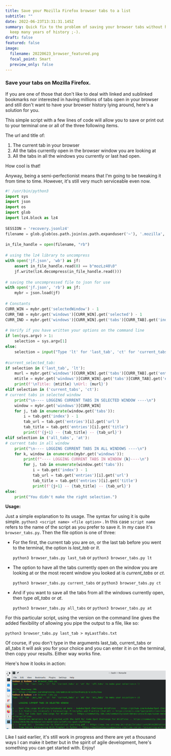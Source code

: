```yaml
---
title: Save your Mozilla Firefox browser tabs to a list
subtitle: ""
date: 2022-06-23T13:31:31.145Z
summary: Quick fix to the problem of saving your browser tabs without having to
  keep many years of history ;-).
draft: false
featured: false
image:
  filename: 20220623_browser_featured.png
  focal_point: Smart
  preview_only: false
---
```

### Save your tabs on Mozilla Firefox.

If you are one of those that don't like to deal with linked and sublinked bookmarks nor interested in having millions of tabs open in your browser and still don't want to have your browser history lying around, here's a solution for you.

This simple script with a few lines of code will allow you to save or print out to your terminal one or all of the three following items.

The url and title of:

1. The current tab in your browser
2. All the tabs currently open in the browser window you are looking at
3. All the tabs in all the windows you currently or last had open.

How cool is that! 

Anyway, being a semi-perfectionist means that I'm going to be tweaking it from time to time. However, it's still very much serviceable even now.

```python
#! /usr/bin/python3
import sys
import json
import os
import glob
import lz4.block as lz4

SESSION = 'recovery.jsonlz4'
filename = glob.glob(os.path.join(os.path.expanduser('~'), '.mozilla','firefox','*default*','sessionstore-backups', SESSION))[0]

in_file_handle = open(filename, "rb")

# using the lz4 library to uncompress
with open('jf.json', 'wb') as jf:
    assert in_file_handle.read(8) == b"mozLz40\0"
    jf.write(lz4.decompress(in_file_handle.read()))

# saving the uncompressed file to json for use
with open('jf.json', 'rb') as jf:
    mybr = json.load(jf)

# Constants
CURR_WIN = mybr.get('selectedWindow') - 1
CURR_TAB = mybr.get('windows')[CURR_WIN].get('selected') - 1
CURR_IND = mybr.get('windows')[CURR_WIN].get('tabs')[CURR_TAB].get('index') - 1

# Verify if you have written your options on the command line 
if len(sys.argv) > 1:
    selection = sys.argv[1]
else:
    selection = input("Type 'lt' for 'last_tab', 'ct' for 'current_tabs' or 'at' for 'all_tabs' to make your selection:> ")

#current_selected_tab:
if selection in ('last_tab', 'lt'):
    murl = mybr.get('windows')[CURR_WIN].get('tabs')[CURR_TAB].get('entries')[CURR_IND].get('url')
    mtitle = mybr.get('windows')[CURR_WIN].get('tabs')[CURR_TAB].get('entries')[CURR_IND].get('title')
    print(f'\nTitle: {mtitle} \nUrl: {murl}')
elif selection in ('current_tabs', 'ct'):
# current tabs in selected window
    print("\n---- LOGGING CURRENT TABS IN SELECTED WINDOW ----\n")
    window = mybr.get('windows')[CURR_WIN]
    for j, tab in enumerate(window.get('tabs')):
        i = tab.get('index') - 1
        tab_url = tab.get('entries')[i].get('url')
        tab_title = tab.get('entries')[i].get('title')
        print(f'{j+1} -- {tab_title} -- {tab_url}')
elif selection in ('all_tabs', 'at'):
# current tabs in all window
    print("\n---- LOGGING CURRENT TABS IN ALL WINDOWS ----\n")
    for k, window in enumerate(mybr.get('windows')):
        print(f"---- LOGGING CURRENT TABS IN WINDOW {k}----\n")
        for j, tab in enumerate(window.get('tabs')):
            i = tab.get('index') - 1
            tab_url = tab.get('entries')[i].get('url')
            tab_title = tab.get('entries')[i].get('title')
            print(f'{j+1} -- {tab_title} -- {tab_url}')
else:
    print("You didn't make the right selection.")
```

**Usage:**

Just a simple explanation to its usage.  The syntax for using it is quite simple. `python3 <script name> <file option>` . In this case `script name` refers to the name of the script as you prefer to save it. In my case it's `browser_tabs.py`. Then the file option is one of three: 

* For the first, the current tab you are on, or the last tab before you went to the terminal, the option is *last_tab* or *lt*.

  `python3 browser_tabs.py last_tab` or `python3 browser_tabs.py lt`
* The option to have all the tabs currently open on the window you are looking at or the most recent window you looked at is *current_tabs* or *ct*.

  `python3 browser_tabs.py current_tabs` or `python3 browser_tabs.py ct`
* And if you want to save all the tabs from all the windows currently open, then type *all_tabs* or *at*.

  `python3 browser_tabs.py all_tabs` or `python3 browser_tabs.py at`

For this particular script, using the version on the command line gives the added flexibility of allowing you pipe the output to a file, like so:

`python3 browser_tabs.py last_tab > myLastTabs.txt` 

Of course, if you don't type in the arguments last_tab, current_tabs or all_tabs it will ask you for your choice and you can enter it in on the terminal, then copy your results. Either way works fine.

Here's how it looks in action:

![](20220623-browser_tabs-demo.png)

Like I said earlier, it's still work in progress and there are yet a thousand ways I can make it better but in the spirit of agile development, here's something you can get started with. Enjoy!